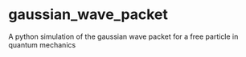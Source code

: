 # gaussian_wave_packet
A python simulation of the gaussian wave packet for a free particle in quantum mechanics 
